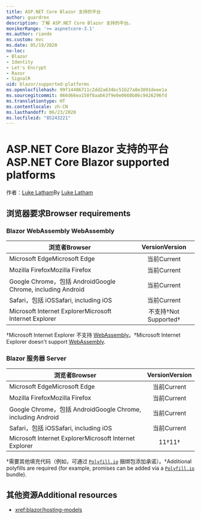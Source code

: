```yaml
---
title: ASP.NET Core Blazor 支持的平台
author: guardrex
description: 了解 ASP.NET Core Blazor 支持的平台。
monikerRange: '>= aspnetcore-3.1'
ms.author: riande
ms.custom: mvc
ms.date: 05/19/2020
no-loc:
- Blazor
- Identity
- Let's Encrypt
- Razor
- SignalR
uid: blazor/supported-platforms
ms.openlocfilehash: 99f14486711c2dd2a634bc51b27a8e3891deee1a
ms.sourcegitcommit: 066d66ea150f8aab63f9e0e0668b06c9426296fd
ms.translationtype: HT
ms.contentlocale: zh-CN
ms.lasthandoff: 06/23/2020
ms.locfileid: "85243221"
---
```

# <a name="aspnet-core-blazor-supported-platforms"></a><span data-ttu-id="59118-103">ASP.NET Core Blazor 支持的平台</span><span class="sxs-lookup"><span data-stu-id="59118-103">ASP.NET Core Blazor supported platforms</span></span>

<span data-ttu-id="59118-104">作者：[Luke Latham](https://github.com/guardrex)</span><span class="sxs-lookup"><span data-stu-id="59118-104">By [Luke Latham](https://github.com/guardrex)</span></span>

## <a name="browser-requirements"></a><span data-ttu-id="59118-105">浏览器要求</span><span class="sxs-lookup"><span data-stu-id="59118-105">Browser requirements</span></span>

### <a name="blazor-webassembly"></a>Blazor<span data-ttu-id="59118-106"> WebAssembly</span><span class="sxs-lookup"><span data-stu-id="59118-106"> WebAssembly</span></span>

| <span data-ttu-id="59118-107">浏览者</span><span class="sxs-lookup"><span data-stu-id="59118-107">Browser</span></span>                          | <span data-ttu-id="59118-108">Version</span><span class="sxs-lookup"><span data-stu-id="59118-108">Version</span></span>               |
| -------------------------------- | :-------------------: |
| <span data-ttu-id="59118-109">Microsoft Edge</span><span class="sxs-lookup"><span data-stu-id="59118-109">Microsoft Edge</span></span>                   | <span data-ttu-id="59118-110">当前</span><span class="sxs-lookup"><span data-stu-id="59118-110">Current</span></span>               |
| <span data-ttu-id="59118-111">Mozilla Firefox</span><span class="sxs-lookup"><span data-stu-id="59118-111">Mozilla Firefox</span></span>                  | <span data-ttu-id="59118-112">当前</span><span class="sxs-lookup"><span data-stu-id="59118-112">Current</span></span>               |
| <span data-ttu-id="59118-113">Google Chrome，包括 Android</span><span class="sxs-lookup"><span data-stu-id="59118-113">Google Chrome, including Android</span></span> | <span data-ttu-id="59118-114">当前</span><span class="sxs-lookup"><span data-stu-id="59118-114">Current</span></span>               |
| <span data-ttu-id="59118-115">Safari，包括 iOS</span><span class="sxs-lookup"><span data-stu-id="59118-115">Safari, including iOS</span></span>            | <span data-ttu-id="59118-116">当前</span><span class="sxs-lookup"><span data-stu-id="59118-116">Current</span></span>               |
| <span data-ttu-id="59118-117">Microsoft Internet Explorer</span><span class="sxs-lookup"><span data-stu-id="59118-117">Microsoft Internet Explorer</span></span>      | <span data-ttu-id="59118-118">不支持&dagger;</span><span class="sxs-lookup"><span data-stu-id="59118-118">Not Supported&dagger;</span></span> |

<span data-ttu-id="59118-119">&dagger;Microsoft Internet Explorer 不支持 [WebAssembly](https://webassembly.org)。</span><span class="sxs-lookup"><span data-stu-id="59118-119">&dagger;Microsoft Internet Explorer doesn't support [WebAssembly](https://webassembly.org).</span></span>

### <a name="blazor-server"></a>Blazor<span data-ttu-id="59118-120"> 服务器</span><span class="sxs-lookup"><span data-stu-id="59118-120"> Server</span></span>

| <span data-ttu-id="59118-121">浏览者</span><span class="sxs-lookup"><span data-stu-id="59118-121">Browser</span></span>                          | <span data-ttu-id="59118-122">Version</span><span class="sxs-lookup"><span data-stu-id="59118-122">Version</span></span>    |
| -------------------------------- | :--------: |
| <span data-ttu-id="59118-123">Microsoft Edge</span><span class="sxs-lookup"><span data-stu-id="59118-123">Microsoft Edge</span></span>                   | <span data-ttu-id="59118-124">当前</span><span class="sxs-lookup"><span data-stu-id="59118-124">Current</span></span>    |
| <span data-ttu-id="59118-125">Mozilla Firefox</span><span class="sxs-lookup"><span data-stu-id="59118-125">Mozilla Firefox</span></span>                  | <span data-ttu-id="59118-126">当前</span><span class="sxs-lookup"><span data-stu-id="59118-126">Current</span></span>    |
| <span data-ttu-id="59118-127">Google Chrome，包括 Android</span><span class="sxs-lookup"><span data-stu-id="59118-127">Google Chrome, including Android</span></span> | <span data-ttu-id="59118-128">当前</span><span class="sxs-lookup"><span data-stu-id="59118-128">Current</span></span>    |
| <span data-ttu-id="59118-129">Safari，包括 iOS</span><span class="sxs-lookup"><span data-stu-id="59118-129">Safari, including iOS</span></span>            | <span data-ttu-id="59118-130">当前</span><span class="sxs-lookup"><span data-stu-id="59118-130">Current</span></span>    |
| <span data-ttu-id="59118-131">Microsoft Internet Explorer</span><span class="sxs-lookup"><span data-stu-id="59118-131">Microsoft Internet Explorer</span></span>      | <span data-ttu-id="59118-132">11&dagger;</span><span class="sxs-lookup"><span data-stu-id="59118-132">11&dagger;</span></span> |

<span data-ttu-id="59118-133">&dagger;需要其他填充代码（例如，可通过 [`Polyfill.io`](https://polyfill.io/v3/) 捆绑包添加承诺）。</span><span class="sxs-lookup"><span data-stu-id="59118-133">&dagger;Additional polyfills are required (for example, promises can be added via a [`Polyfill.io`](https://polyfill.io/v3/) bundle).</span></span>

## <a name="additional-resources"></a><span data-ttu-id="59118-134">其他资源</span><span class="sxs-lookup"><span data-stu-id="59118-134">Additional resources</span></span>

* <xref:blazor/hosting-models>
